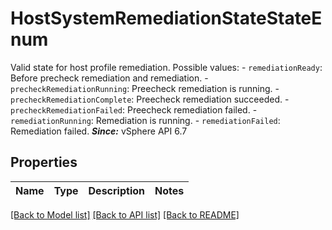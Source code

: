 # HostSystemRemediationStateStateEnum

Valid state for host profile remediation.  Possible values: - `remediationReady`: Before precheck remediation and remediation. - `precheckRemediationRunning`: Preecheck remediation is running. - `precheckRemediationComplete`: Preecheck remediation succeeded. - `precheckRemediationFailed`: Preecheck remediation failed. - `remediationRunning`: Remediation is running. - `remediationFailed`: Remediation failed.    ***Since:*** vSphere API 6.7 

## Properties
Name | Type | Description | Notes
------------ | ------------- | ------------- | -------------

[[Back to Model list]](../README.md#documentation-for-models) [[Back to API list]](../README.md#documentation-for-api-endpoints) [[Back to README]](../README.md)


